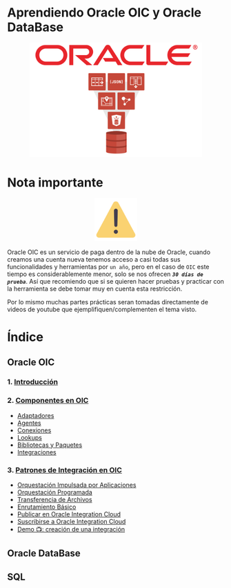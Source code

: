 # Aprendiendo Oracle OIC y Oracle DataBase

<div align="center">
    <img src="./IMG/portada.png" alt="oic" width="400">
</div>

# Nota importante

<div align="center">
    <img src="./IMG/advertencia.png" alt="oic" width="100">
</div>

Oracle OIC es un servicio de paga dentro de la nube de Oracle, cuando creamos una cuenta nueva tenemos acceso a casi todas sus funcionalidades y herramientas por `un año`, pero en el caso de `OIC` este tiempo es considerablemente menor, solo se nos ofrecen **_`30 días de prueba`_**. Así que recomiendo que si se quieren hacer pruebas y practicar con la herramienta se debe tomar muy en cuenta esta restricción.

Por lo mismo muchas partes prácticas seran tomadas directamente de videos de youtube que ejemplifiquen/complementen el tema visto.

# Índice

## Oracle OIC

### 1. <a href="./OIC/1_Introduccion.md">Introducción</a>

### 2. <a href="./OIC/2_Componentes.md">Componentes en OIC</a>

- <a href="./OIC/2_Componentes.md/#adaptadores-en-oic">Adaptadores</a>
- <a href="./OIC/2_Componentes.md/#agentes-en-oic">Agentes</a>
- <a href="./OIC/2_Componentes.md/#conexiones-en-oic">Conexiones</a>
- <a href="./OIC/2_Componentes.md/#lookups-en-oic">Lookups</a>
- <a href="./OIC/2_Componentes.md/#bibliotecas-paquetes-y-javascript-en-oic">Bibliotecas y Paquetes</a>
- <a href="./OIC/2_Componentes.md/#integraciones-en-oracle-integration-cloud-oic">Integraciones</a>

### 3. <a href="./OIC/3_Patrones_Int.md">Patrones de Integración en OIC</a>

- <a href="./OIC/3_Patrones_Int.md/#orquestación-impulsada-por-aplicaciones">Orquestación Impulsada por Aplicaciones</a>
- <a href="./OIC/3_Patrones_Int.md/#orquestación-programada">Orquestación Programada</a>
- <a href="./OIC/3_Patrones_Int.md/#transferencia-de-archivos">Transferencia de Archivos</a>
- <a href="./OIC/3_Patrones_Int.md/#enrutamiento-básico">Enrutamiento Básico</a>
- <a href="./OIC/3_Patrones_Int.md/#publicar-en-oracle-integration-cloud">Publicar en Oracle Integration Cloud</a>
- <a href="./OIC/3_Patrones_Int.md/#suscribirse-a-oracle-integration-cloud">Suscribirse a Oracle Integration Cloud</a>
- <a href="./OIC/3_Patrones_Int.md/#demo-creación-de-una-integración">Demo 📺: creación de una integración</a>

## Oracle DataBase

## SQL